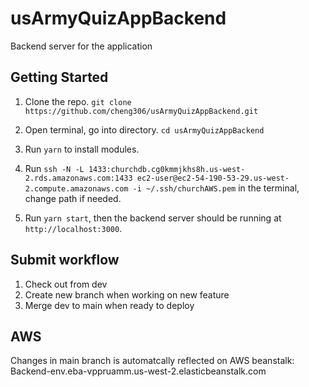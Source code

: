 # usArmyQuizAppBackend

Backend server for the application

## Getting Started

1. Clone the repo.
`git clone https://github.com/cheng306/usArmyQuizAppBackend.git`

2. Open terminal, go into directory.
`cd usArmyQuizAppBackend`

3. Run `yarn` to install modules.

4. Run `ssh -N -L 1433:churchdb.cg0kmmjkhs8h.us-west-2.rds.amazonaws.com:1433 ec2-user@ec2-54-190-53-29.us-west-2.compute.amazonaws.com -i ~/.ssh/churchAWS.pem` in the terminal, change path if needed.

5. Run  `yarn start`, then the backend server should be running at `http://localhost:3000`.

## Submit workflow

1. Check out from dev
2. Create new branch when working on new feature
3. Merge dev to main when ready to deploy

## AWS

Changes in main branch is automatcally reflected on AWS beanstalk: Backend-env.eba-vppruamm.us-west-2.elasticbeanstalk.com 


